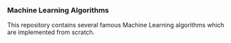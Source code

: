 ### Machine Learning Algorithms

This repository contains several famous Machine Learning algorithms which are implemented from scratch.

